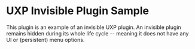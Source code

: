 # UXP Invisible Plugin Sample

This plugin is an example of an invisible UXP plugin. An invisible plugin remains hidden during its whole life cycle -- meaning it does not have any UI or (persistent) menu options.
